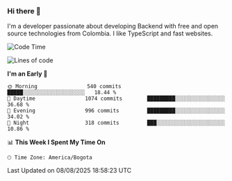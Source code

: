 ### Hi there 👋

I'm a developer passionate about developing Backend with free and open source technologies from Colombia. I like TypeScript and fast websites.

<!--START_SECTION:waka-->
![Code Time](http://img.shields.io/badge/Code%20Time-5%2C775%20hrs%205%20mins-blue)

![Lines of code](https://img.shields.io/badge/From%20Hello%20World%20I%27ve%20Written-5.7%20million%20lines%20of%20code-blue)

**I'm an Early 🐤** 

```text
🌞 Morning                540 commits         █████░░░░░░░░░░░░░░░░░░░░   18.44 % 
🌆 Daytime                1074 commits        █████████░░░░░░░░░░░░░░░░   36.68 % 
🌃 Evening                996 commits         █████████░░░░░░░░░░░░░░░░   34.02 % 
🌙 Night                  318 commits         ███░░░░░░░░░░░░░░░░░░░░░░   10.86 % 
```


📊 **This Week I Spent My Time On** 

```text
🕑︎ Time Zone: America/Bogota
```


 Last Updated on 08/08/2025 18:58:23 UTC
<!--END_SECTION:waka-->
